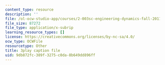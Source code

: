 ```yaml
---
content_type: resource
description: ''
file: /ol-ocw-studio-app/courses/2-003sc-engineering-dynamics-fall-2011/9db872fc389f3275c0da8b649dd896ff_p9DHjoLS3GA.srt
file_size: 87272
file_type: application/x-subrip
learning_resource_types: []
license: https://creativecommons.org/licenses/by-nc-sa/4.0/
ocw_type: OCWFile
resourcetype: Other
title: 3play caption file
uid: 9db872fc-389f-3275-c0da-8b649dd896ff
---
```

